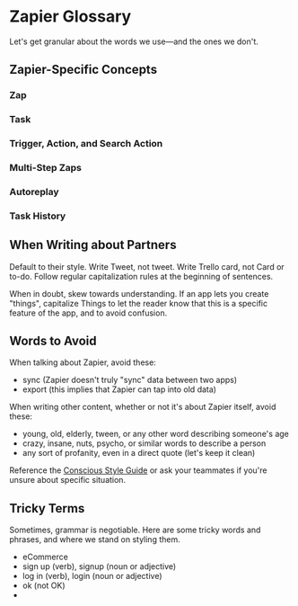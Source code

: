 # Zapier Glossary

Let's get granular about the words we use—and the ones we don't.

## Zapier-Specific Concepts

### Zap

### Task

### Trigger, Action, and Search Action

### Multi-Step Zaps

### Autoreplay

### Task History

## When Writing about Partners

Default to their style. Write Tweet, not tweet. Write Trello card, not Card or to-do. Follow regular capitalization rules at the beginning of sentences.

When in doubt, skew towards understanding. If an app lets you create "things", capitalize Things to let the reader know that this is a specific feature of the app, and to avoid confusion.

## Words to Avoid

When talking about Zapier, avoid these:

- sync (Zapier doesn't truly "sync" data between two apps)
- export (this implies that Zapier can tap into old data)

When writing other content, whether or not it's about Zapier itself, avoid these:

- young, old, elderly, tween, or any other word describing someone's age
- crazy, insane, nuts, psycho, or similar words to describe a person
- any sort of profanity, even in a direct quote (let's keep it clean)

Reference the [Conscious Style Guide](http://consciousstyleguide.com/) or ask your teammates if you're unsure about  specific situation.

## Tricky Terms

Sometimes, grammar is negotiable. Here are some tricky words and phrases, and where we stand on styling them.

- eCommerce
- sign up (verb), signup (noun or adjective)
- log in (verb), login (noun or adjective)
- ok (not OK)
- 